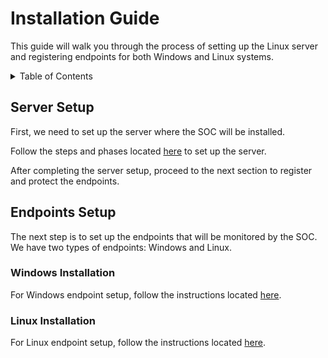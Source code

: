 # Installation Guide

This guide will walk you through the process of setting up the Linux server and registering endpoints for both Windows and Linux systems.

<details>
<summary>Table of Contents</summary>

1. [Server Setup](#server-setup)
2. [Endpoints Setup](#endpoints-setup)
   - [Windows Installation](#windows-installation)
   - [Linux Installation](#linux-installation)

</details>

## Server Setup

First, we need to set up the server where the SOC will be installed.

Follow the steps and phases located [here](./Installation/server/README.md) to set up the server.

After completing the server setup, proceed to the next section to register and protect the endpoints.

## Endpoints Setup

The next step is to set up the endpoints that will be monitored by the SOC. We have two types of endpoints: Windows and Linux.

### Windows Installation

For Windows endpoint setup, follow the instructions located [here](./Installation/endpoints/windows/README.md).

### Linux Installation

For Linux endpoint setup, follow the instructions located [here](./Installation/endpoints/linux/README.md).
